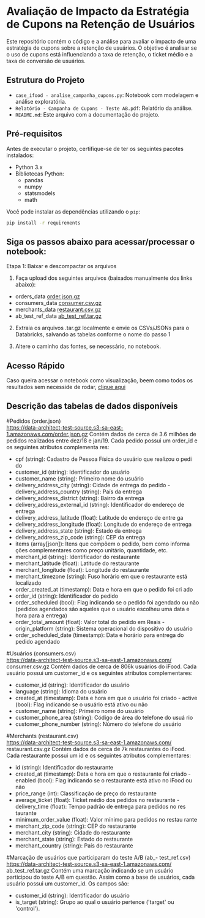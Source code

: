 # Avaliação de Impacto da Estratégia de Cupons na Retenção de Usuários

Este repositório contém o código e a análise para avaliar o impacto de uma estratégia de cupons sobre a retenção de usuários. O objetivo é analisar se o uso de cupons está influenciando a taxa de retenção, o ticket médio e a taxa de conversão de usuários.

## Estrutura do Projeto
- `case_ifood - analise_campanha_cupons.py`: Notebook com modelagem e análise exploratória.
- `Relatório - Campanha de Cupons - Teste AB.pdf`: Relatório da análise.
- `README.md`: Este arquivo com a documentação do projeto.

## Pré-requisitos

Antes de executar o projeto, certifique-se de ter os seguintes pacotes instalados:

- Python 3.x
- Bibliotecas Python:
  - pandas
  - numpy
  - statsmodels
  - math

Você pode instalar as dependências utilizando o `pip`:

```bash
pip install -r requirements
```

## Siga os passos abaixo para acessar/processar o notebook:

Etapa 1: Baixar e descompactar os arquivos

1. Faça upload dos seguintes arquivos (baixados manualmente dos links abaixo):

- orders_data	[order.json.gz](https://data-architect-test-source.s3-sa-east-1.amazonaws.com/order.json.gz)
- consumers_data	[consumer.csv.gz](https://data-architect-test-source.s3-sa-east-1.amazonaws.com/consumer.csv.gz)
- merchants_data	[restaurant.csv.gz](https://data-architect-test-source.s3-sa-east-1.amazonaws.com/restaurant.csv.gz)
- ab_test_ref_data	[ab_test_ref.tar.gz](https://data-architect-test-source.s3-sa-east-1.amazonaws.com/ab_test_ref.tar.gz)

2. Extraia os arquivos .tar.gz localmente e envie os CSVs/JSONs para o Databricks, salvando as tabelas conforme o nome do passo 1

3. Altere o caminho das fontes, se necessário, no notebook.

   
## Acesso Rápido
Caso queira acessar o notebook como visualização, beem como todos os resultados sem necesside de rodar, [clique aqui](https://databricks-prod-cloudfront.cloud.databricks.com/public/4027ec902e239c93eaaa8714f173bcfc/2110729935403588/2434208335637225/4474531956897067/latest.html)

## Descrição das tabelas de dados disponíveis  

#Pedidos (order.json)  
https://data-architect-test-source.s3-sa-east-1.amazonaws.com/order.json.gz 
Contém dados de cerca de 3.6 milhões de pedidos realizados entre dez/18 e  jan/19. Cada pedido possui um order_id e os seguintes atributos complementa res:  
- cpf (string): Cadastro de Pessoa Física do usuário que realizou o pedi do  
- customer_id (string): Identificador do usuário  
- customer_name (string): Primeiro nome do usuário  
- delivery_address_city (string): Cidade de entrega do pedido  - delivery_address_country (string): País da entrega  
- delivery_address_district (string): Bairro da entrega  
- delivery_address_external_id (string): Identificador do endereço  de entrega  
- delivery_address_latitude (float): Latitude do endereço de entre ga  
- delivery_address_longitude (float): Longitude do endereço de  entrega  
- delivery_address_state (string): Estado da entrega  
- delivery_address_zip_code (string): CEP da entrega  
- items (array[json]): Itens que compõem o pedido, bem como informa ções complementares como preço unitário, quantidade, etc. 
- merchant_id (string): Identificador do restaurante  
- merchant_latitude (float): Latitude do restaurante  
- merchant_longitude (float): Longitude do restaurante  
- merchant_timezone (string): Fuso horário em que o restaurante está  localizado  
- order_created_at (timestamp): Data e hora em que o pedido foi cri ado  
- order_id (string): Identificador do pedido  
- order_scheduled (bool): Flag indicando se o pedido foi agendado ou  não (pedidos agendados são aqueles que o usuário escolheu uma data  e hora para a entrega)  
- order_total_amount (float): Valor total do pedido em Reais  - origin_platform (string): Sistema operacional do dispositivo do  usuário  
- order_scheduled_date (timestamp): Data e horário para entrega do  pedido agendado

#Usuários (consumers.csv)  
https://data-architect-test-source.s3-sa-east-1.amazonaws.com/ consumer.csv.gz 
Contém dados de cerca de 806k usuários do iFood. Cada usuário possui um  customer_id e os seguintes atributos complementares:  
- customer_id (string): Identificador do usuário  
- language (string): Idioma do usuário  
- created_at (timestamp): Data e hora em que o usuário foi criado  - active (bool): Flag indicando se o usuário está ativo ou não 
- customer_name (string): Primeiro nome do usuário  
- customer_phone_area (string): Código de área do telefone do usuá rio  
- customer_phone_number (string): Número do telefone do usuário  

#Merchants (restaurant.csv)  
https://data-architect-test-source.s3-sa-east-1.amazonaws.com/ restaurant.csv.gz 
Contém dados de cerca de 7k restaurantes do iFood. Cada restaurante possui  um id e os seguintes atributos complementares:  
- id (string): Identificador do restaurante  
- created_at (timestamp): Data e hora em que o restaurante foi criado  - enabled (bool): Flag indicando se o restaurante está ativo no iFood ou  não  
- price_range (int): Classificação de preço do restaurante  
- average_ticket (float): Ticket médio dos pedidos no restaurante  - delivery_time (float): Tempo padrão de entrega para pedidos no res taurante  
- minimum_order_value (float): Valor mínimo para pedidos no restau rante  
- merchant_zip_code (string): CEP do restaurante  
- merchant_city (string): Cidade do restaurante  
- merchant_state (string): Estado do restaurante  
- merchant_country (string): País do restaurante 

#Marcação de usuários que participaram do teste A/B (ab_- test_ref.csv)  
https://data-architect-test-source.s3-sa-east-1.amazonaws.com/ ab_test_ref.tar.gz 
Contém uma marcação indicando se um usuário participou do teste A/B em  questão. Assim como a base de usuários, cada usuário possui um customer_id.  Os campos são:  
- customer_id (string): Identificador do usuário  
- is_target (string): Grupo ao qual o usuário pertence ('target' ou  'control').
